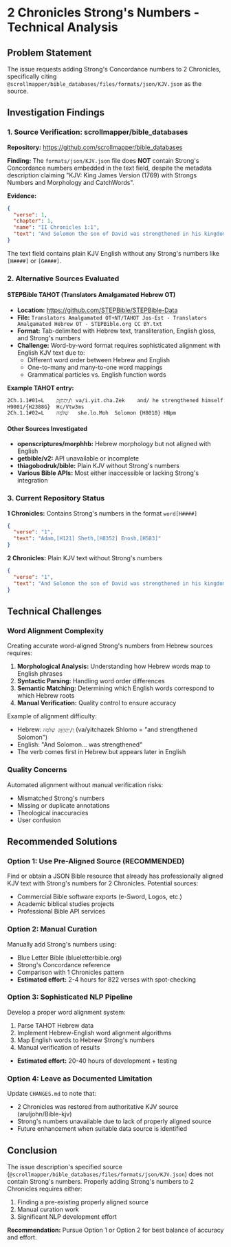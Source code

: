 # 2 Chronicles Strong's Numbers - Technical Analysis

## Problem Statement

The issue requests adding Strong's Concordance numbers to 2 Chronicles, specifically citing `@scrollmapper/bible_databases/files/formats/json/KJV.json` as the source.

## Investigation Findings

### 1. Source Verification: scrollmapper/bible_databases

**Repository:** https://github.com/scrollmapper/bible_databases

**Finding:** The `formats/json/KJV.json` file does **NOT** contain Strong's Concordance numbers embedded in the text field, despite the metadata description claiming "KJV: King James Version (1769) with Strongs Numbers and Morphology and CatchWords".

**Evidence:**

```json
{
  "verse": 1,
  "chapter": 1,
  "name": "II Chronicles 1:1",
  "text": "And Solomon the son of David was strengthened in his kingdom, and the Lord his God was with him, and magnified him exceedingly."
}
```

The text field contains plain KJV English without any Strong's numbers like `[H####]` or `[G####]`.

### 2. Alternative Sources Evaluated

#### STEPBible TAHOT (Translators Amalgamated Hebrew OT)

- **Location:** https://github.com/STEPBible/STEPBible-Data
- **File:** `Translators Amalgamated OT+NT/TAHOT Jos-Est - Translators Amalgamated Hebrew OT - STEPBible.org CC BY.txt`
- **Format:** Tab-delimited with Hebrew text, transliteration, English gloss, and Strong's numbers
- **Challenge:** Word-by-word format requires sophisticated alignment with English KJV text due to:
  - Different word order between Hebrew and English
  - One-to-many and many-to-one word mappings
  - Grammatical particles vs. English function words

**Example TAHOT entry:**

```
2Ch.1.1#01=L	וַ/יִּתְחַזֵּ֛ק	va/i.yit.cha.Zek	and/ he strengthened himself	H9001/{H2388G}	Hc/Vtw3ms
2Ch.1.1#02=L	שְׁלֹמֹ֥ה	she.lo.Moh	Solomon	{H8010}	HNpm
```

#### Other Sources Investigated

- **openscriptures/morphhb:** Hebrew morphology but not aligned with English
- **getbible/v2:** API unavailable or incomplete
- **thiagobodruk/bible:** Plain KJV without Strong's numbers
- **Various Bible APIs:** Most either inaccessible or lacking Strong's integration

### 3. Current Repository Status

**1 Chronicles:** Contains Strong's numbers in the format `word[H####]`

```json
{
  "verse": "1",
  "text": "Adam,[H121] Sheth,[H8352] Enosh,[H583]"
}
```

**2 Chronicles:** Plain KJV text without Strong's numbers

```json
{
  "verse": "1",
  "text": "And Solomon the son of David was strengthened in his kingdom, and the LORD his God was with him, and magnified him exceedingly."
}
```

## Technical Challenges

### Word Alignment Complexity

Creating accurate word-aligned Strong's numbers from Hebrew sources requires:

1. **Morphological Analysis:** Understanding how Hebrew words map to English phrases
2. **Syntactic Parsing:** Handling word order differences
3. **Semantic Matching:** Determining which English words correspond to which Hebrew roots
4. **Manual Verification:** Quality control to ensure accuracy

Example of alignment difficulty:

- Hebrew: `וַ/יִּתְחַזֵּ֛ק שְׁלֹמֹ֥ה` (va/yitchazek Shlomo = "and strengthened Solomon")
- English: "And Solomon... was strengthened"
- The verb comes first in Hebrew but appears later in English

### Quality Concerns

Automated alignment without manual verification risks:

- Mismatched Strong's numbers
- Missing or duplicate annotations
- Theological inaccuracies
- User confusion

## Recommended Solutions

### Option 1: Use Pre-Aligned Source (RECOMMENDED)

Find or obtain a JSON Bible resource that already has professionally aligned KJV text with Strong's numbers for 2 Chronicles. Potential sources:

- Commercial Bible software exports (e-Sword, Logos, etc.)
- Academic biblical studies projects
- Professional Bible API services

### Option 2: Manual Curation

Manually add Strong's numbers using:

- Blue Letter Bible (blueletterbible.org)
- Strong's Concordance reference
- Comparison with 1 Chronicles pattern
- **Estimated effort:** 2-4 hours for 822 verses with spot-checking

### Option 3: Sophisticated NLP Pipeline

Develop a proper word alignment system:

1. Parse TAHOT Hebrew data
2. Implement Hebrew-English word alignment algorithms
3. Map English words to Hebrew Strong's numbers
4. Manual verification of results

- **Estimated effort:** 20-40 hours of development + testing

### Option 4: Leave as Documented Limitation

Update `CHANGES.md` to note that:

- 2 Chronicles was restored from authoritative KJV source (aruljohn/Bible-kjv)
- Strong's numbers unavailable due to lack of properly aligned source
- Future enhancement when suitable data source is identified

## Conclusion

The issue description's specified source (`@scrollmapper/bible_databases/files/formats/json/KJV.json`) does not contain Strong's numbers. Properly adding Strong's numbers to 2 Chronicles requires either:

1. Finding a pre-existing properly aligned source
2. Manual curation work
3. Significant NLP development effort

**Recommendation:** Pursue Option 1 or Option 2 for best balance of accuracy and effort.

